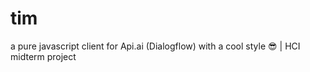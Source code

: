 # tim
a pure javascript client for Api.ai (Dialogflow) with a cool style :sunglasses: | HCI midterm project

